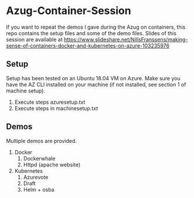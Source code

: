 # Azug-Container-Session
If you want to repeat the demos I gave during the Azug on containers, this repo contains the setup files and some of the demo files. 
Slides of this session are available at https://www.slideshare.net/NillsFranssens/making-sense-of-containers-docker-and-kubernetes-on-azure-103235976 

## Setup
Setup has been tested on an Ubuntu 18.04 VM on Azure. Make sure you have the AZ CLI installed on your machine (if not installed, see section 1 of machine setup).
1. Execute steps azuresetup.txt
2. Execute steps in machinesetup.txt

## Demos
Multiple demos are provided. 

1. Docker
    1. Dockerwhale
    2. Httpd (apache website)
2. Kubernetes
    1. Azurevote
    2. Draft
    3. Helm + osba
